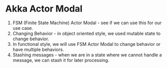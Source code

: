 # Akka Actor Modal

1. FSM (Finite State Machine) Actor Modal - see if we can use this for our use case.
2. Changing Behavior - in object oriented style, we used mutable state to change behavior.
3. In functional style, we will use FSM Actor Modal to change behavior or have multiple behaviors.
4. Stashing messages - when we are in a state where we cannot handle a message, we can stash it for later processing.